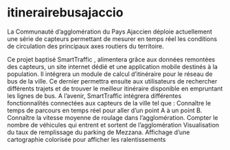 # itinerairebusajaccio

La Communauté d’agglomération du Pays Ajaccien déploie actuellement une série de capteurs permettant de mesurer en temps réel les conditions de circulation des principaux axes routiers du territoire.

Ce projet baptisé SmartTraffic , alimentera grâce aux données remontées des capteurs, un site internet dédié et une application mobile destinés à la population. Il intégrera un module de calcul d’itinéraire pour le réseau de bus de la ville. Ce dernier permettra ensuite aux utilisateurs de rechercher différents trajets et de trouver le meilleur itinéraire disponible en empruntant les lignes de bus. A l’avenir, SmartTraffic intégrera différentes fonctionnalités connectées aux capteurs de la ville tel que : Connaître le temps de parcours en temps réel pour aller d’un point A à un point B. Connaître la vitesse moyenne de roulage dans l’agglomération. Compter le nombre de véhicules qui entrent et sortent de l’agglomération Visualisation du taux de remplissage du parking de Mezzana. Affichage d’une cartographie colorisée pour afficher les ralentissements